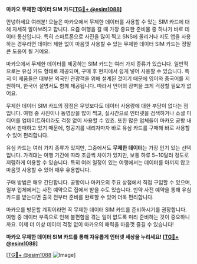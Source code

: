 **마카오 무제한 데이터 SIM 카드[[TG💪+ @esim1088](https://t.me/s/esim1088)]**

안녕하세요 여러분! 오늘은 마카오에서 무제한 데이터를 사용할 수 있는 SIM 카드에 대해 자세히 알아보려고 합니다. 요즘 여행을 갈 때 가장 중요한 준비물 중 하나가 바로 데이터 통신입니다. 특히 스마트폰으로 사진을 많이 찍고 SNS에 올리거나 지도 앱을 사용하는 경우라면 데이터 제한 없이 마음껏 사용할 수 있는 무제한 데이터 SIM 카드는 정말 큰 도움이 될 거예요.

마카오에서 무제한 데이터를 제공하는 SIM 카드는 여러 가지 종류가 있습니다. 일반적으로는 유심 카드 형태로 제공되며, 구매 후 현지에서 쉽게 넣어 사용할 수 있습니다. 특히 이 제품들은 대부분 외국인 관광객을 위해 설계된 것이기 때문에 영어와 중국어를 지원하며, 한국어 설명서도 함께 제공됩니다. 따라서 언어의 장벽을 크게 걱정할 필요가 없어요.

무제한 데이터 SIM 카드의 장점은 무엇보다도 데이터 사용량에 대한 부담이 없다는 점입니다. 여행 중 사진이나 동영상을 많이 찍고, 실시간으로 인터넷을 검색하거나 소셜 미디어를 업데이트하더라도 걱정 없이 사용할 수 있죠. 또한 많은 업체들이 마카오 공항 내에서 판매하고 있기 때문에, 항공기를 내리자마자 바로 유심 카드를 구매해 바로 사용할 수 있어 편리합니다.

유심 카드는 여러 가지 종류가 있지만, 그중에서도 **무제한 데이터**는 가장 인기 있는 선택입니다. 가격대는 여행 기간에 따라 조금씩 차이가 있지만, 보통 하루 5~10달러 정도로 저렴하게 이용할 수 있습니다. 특히 여러 일정이 있는 여행에서는 데이터를 아끼지 않고 마음껏 사용할 수 있어 매우 유용합니다.

구매 방법은 매우 간단합니다. 공항이나 마카오의 주요 상점에서 직접 구입할 수 있으며, 일부 업체에서는 사전 예약으로 집에서 받을 수도 있습니다. 만약 사전 예약을 통해 유심 카드를 받는다면 출국 전부터 준비를 완료할 수 있어 더욱 편리합니다.

마카오를 방문할 계획이라면 꼭 무제한 데이터 SIM 카드를 준비하시기를 권장합니다. 여행 중 데이터 부족으로 인해 불편함을 겪는 일이 없도록 미리 준비하는 것이 중요하니까요. 이제 더 이상 데이터 걱정 없이 마카오의 매력을 마음껏 즐길 수 있습니다!

**마카오 무제한 데이터 SIM 카드를 통해 자유롭게 인터넷 세상을 누리세요! [[TG💪+ @esim1088](https://t.me/s/esim1088)]**

[[TG💪+ @esim1088](https://t.me/s/esim1088) ![Image](https://i.postimg.cc/Y0z9fWf4/image.png)]